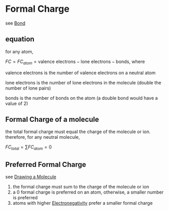 # Formal Charge

see [Bond](Bond%203e540ea0ab234eca9486d144a72f898e.md)

## equation

for any atom,

$FC = FC_{atom} = \text{valence electrons} - \text{lone electrons} - \text{bonds}$, where

$\text{valence electrons}$ is the number of valence electrons on a neutral atom

$\text{lone electrons}$ is the number of lone electrons in the molecule (double the number of lone pairs)

$\text{bonds}$ is the number of bonds on the atom (a double bond would have a value of $2$)

## Formal Charge of a molecule

the total formal charge must equal the charge of the molecule or ion. therefore, for any neutral molecule,

$FC_{total} = \sum FC_{atom} = 0$

## Preferred Formal Charge

see [Drawing a Molecule](Drawing%20a%20Molecule%201656b68fa32a4e1bbc645f1bccdfba4d.md)

1. the formal charge must sum to the charge of the molecule or ion
2. a $0$ formal charge is preferred on an atom, otherwise, a smaller number is preferred
3. atoms with higher [Electronegativity](Electronegativity%20153347b799c64c06a1f86bb22efbe236.md) prefer a smaller formal charge